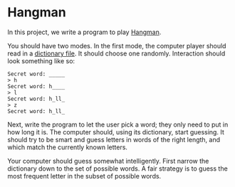 # Hangman

In this project, we write a program to play [Hangman][wiki-hangman].

You should have two modes. In the first mode, the computer player
should read in a [dictionary file][dictionary-files]. It should choose
one randomly. Interaction should look something like so:

    Secret word: _____
    > h
    Secret word: h____
    > l
    Secret word: h_ll_
    > z
    Secret word: h_ll_

Next, write the program to let the user pick a word; they only need to
put in how long it is. The computer should, using its dictionary,
start guessing. It should try to be smart and guess letters in words
of the right length, and which match the currently known letters.

Your computer should guess somewhat intelligently. First narrow the
dictionary down to the set of possible words. A fair strategy is to
guess the most frequent letter in the subset of possible words.

[wiki-hangman]: http://en.wikipedia.org/wiki/Hangman_(game)
[dictionary-files]: http://wordlist.sourceforge.net/
